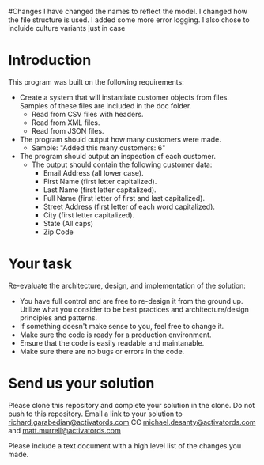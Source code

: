 #Changes
I have changed the names to reflect the model. I changed how the file structure is used.
I added some more error logging.
I also chose to incluide culture variants just in case




# Introduction 
This program was built on the following requirements:

* Create a system that will instantiate customer objects from files. Samples of these files are included in the doc folder.
  * Read from CSV files with headers.
  * Read from XML files.
  * Read from JSON files.
* The program should output how many customers were made.
  * Sample: "Added this many customers: 6"
* The program should output an inspection of each customer.
  * The output should contain the following customer data:
    * Email Address (all lower case).
    * First Name (first letter capitalized).
    * Last Name (first letter capitalized).
    * Full Name (first letter of first and last capitalized).
    * Street Address (first letter of each word capitalized).
    * City (first letter capitalized).
    * State (All caps)
    * Zip Code

# Your task
Re-evaluate the architecture, design, and implementation of the solution:
*	You have full control and are free to re-design it from the ground up. Utilize what you consider to be best practices and architecture/design principles and patterns.
  * If something doesn't make sense to you, feel free to change it.
*	Make sure the code is ready for a production environment.
*	Ensure that the code is easily readable and maintanable.
*	Make sure there are no bugs or errors in the code. 

# Send us your solution
Please clone this repository and complete your solution in the clone. Do not push to this repository.
Email a link to your solution to richard.garabedian@activatords.com CC michael.desanty@activatords.com and matt.murrell@activatords.com

Please include a text document with a high level list of the changes you made. 
